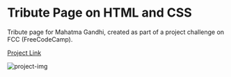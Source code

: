# Tribute Page on HTML and CSS
Tribute page for Mahatma Gandhi, created as part of a project challenge on FCC (FreeCodeCamp).

[Project Link](https://tribute-page-ten-weld.vercel.app/)

![project-img](https://github.com/castroalves-gabi/tribute-page/assets/117552601/6f24a5f8-5ad1-4bb9-80a0-2bb9f3a7ea84)
